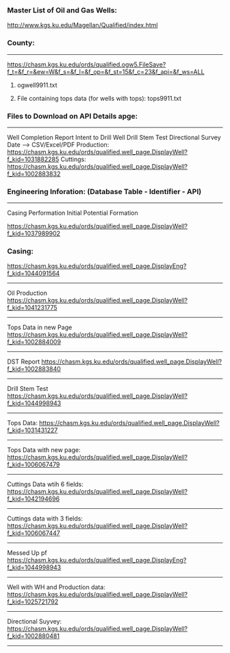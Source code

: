 ### Master List of Oil and Gas Wells: 
http://www.kgs.ku.edu/Magellan/Qualified/index.html


### County:
---------
https://chasm.kgs.ku.edu/ords/qualified.ogw5.FileSave?f_t=&f_r=&ew=W&f_s=&f_l=&f_op=&f_st=15&f_c=23&f_api=&f_ws=ALL
1) ogwell9911.txt

2) File containing tops data (for wells with tops): tops9911.txt


### Files to Download on API Details apge:
--------------------------------------
Well Completion Report
Intent to Drill Well
Drill Stem Test
Directional Survey Date --> CSV/Excel/PDF
Production: https://chasm.kgs.ku.edu/ords/qualified.well_page.DisplayWell?f_kid=1031882285
Cuttings: https://chasm.kgs.ku.edu/ords/qualified.well_page.DisplayWell?f_kid=1002883832



### Engineering Inforation: (Database Table - Identifier - API) 
------------------------
Casing
Performation
Initial Potential
Formation


https://chasm.kgs.ku.edu/ords/qualified.well_page.DisplayWell?f_kid=1037989902
### Casing: 
https://chasm.kgs.ku.edu/ords/qualified.well_page.DisplayEng?f_kid=1044091564



---
Oil Production 
https://chasm.kgs.ku.edu/ords/qualified.well_page.DisplayWell?f_kid=1041231775


---
Tops Data in new Page
https://chasm.kgs.ku.edu/ords/qualified.well_page.DisplayWell?f_kid=1002884009

---

DST Report
https://chasm.kgs.ku.edu/ords/qualified.well_page.DisplayWell?f_kid=1002883840

---

Drill Stem Test
https://chasm.kgs.ku.edu/ords/qualified.well_page.DisplayWell?f_kid=1044998943

---

Tops Data: 
https://chasm.kgs.ku.edu/ords/qualified.well_page.DisplayWell?f_kid=1031431227

---
Tops Data with new page: 
https://chasm.kgs.ku.edu/ords/qualified.well_page.DisplayWell?f_kid=1006067479

---
Cuttings Data wtih 6 fields: 
https://chasm.kgs.ku.edu/ords/qualified.well_page.DisplayWell?f_kid=1042194696

---
Cuttings data with 3 fields: 
https://chasm.kgs.ku.edu/ords/qualified.well_page.DisplayWell?f_kid=1006067447

---
Messed Up pf
https://chasm.kgs.ku.edu/ords/qualified.well_page.DisplayEng?f_kid=1044998943

---
Well with WH and Production data: 
https://chasm.kgs.ku.edu/ords/qualified.well_page.DisplayWell?f_kid=1025721792

---

Directional Suyvey: https://chasm.kgs.ku.edu/ords/qualified.well_page.DisplayWell?f_kid=1002880481

---